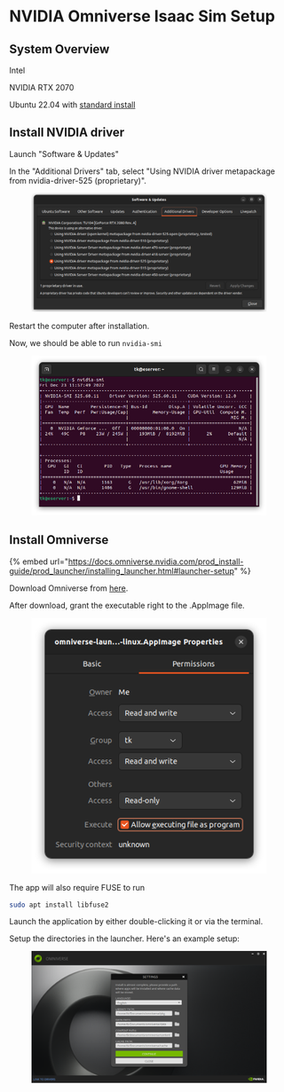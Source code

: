 # NVIDIA Omniverse Isaac Sim Setup

## System Overview

Intel&#x20;

NVIDIA RTX 2070

Ubuntu 22.04 with [standard install](https://notes.tk233.xyz/tools/ubuntu-22.04-standard-installation-procedure)





## Install NVIDIA driver

Launch "Software & Updates"

In the "Additional Drivers" tab, select "Using NVIDIA driver metapackage from nvidia-driver-525 (proprietary)".

<figure><img src="../.gitbook/assets/Screenshot from 2022-12-22 09-59-43.png" alt=""><figcaption></figcaption></figure>

Restart the computer after installation.



Now, we should be able to run `nvidia-smi`

<figure><img src="../.gitbook/assets/image (4) (5).png" alt=""><figcaption></figcaption></figure>





## Install Omniverse

{% embed url="https://docs.omniverse.nvidia.com/prod_install-guide/prod_launcher/installing_launcher.html#launcher-setup" %}

Download Omniverse from [here](https://www.nvidia.com/en-us/omniverse/download/).

After download, grant the executable right to the .AppImage file.

<figure><img src="../.gitbook/assets/image (1) (3).png" alt=""><figcaption></figcaption></figure>



The app will also require FUSE to run

```bash
sudo apt install libfuse2
```

Launch the application by either double-clicking it or via the terminal.



Setup the directories in the launcher. Here's an example setup:

<figure><img src="../.gitbook/assets/image (4) (6).png" alt=""><figcaption></figcaption></figure>
